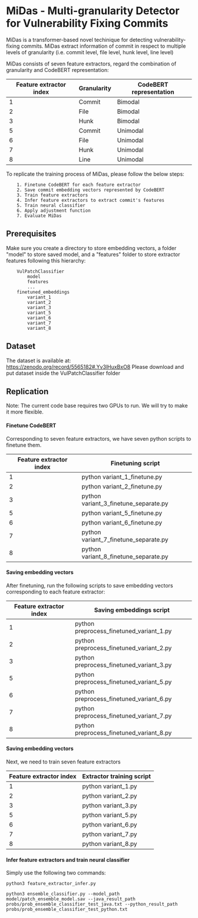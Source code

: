 # MiDas - Multi-granularity Detector for Vulnerability Fixing Commits

MiDas is a transformer-based novel techinique for detecting vulnerability-fixing commits. MiDas extract information of commit in respect to multiple levels of granularity (i.e. commit level, file level, hunk level, line level)

MiDas consists of seven feature extractors, regard the combination of granularity and CodeBERT representation:


| Feature extractor index | Granularity | CodeBERT representation |
|------------------|-------------|-------------------------|
| 1                | Commit      | Bimodal                 |
| 2                | File        | Bimodal                 |
| 3                | Hunk        | Bimodal                 |
| 5                | Commit      | Unimodal                |
| 6                | File        | Unimodal                |
| 7                | Hunk        | Unimodal                |
| 8                | Line        | Unimodal                |


To replicate the training process of MiDas, please follow the below steps:

        1. Finetune CodeBERT for each feature extractor
        2. Save commit embedding vectors represented by CodeBERT
        3. Train feature extractors
        4. Infer feature extractors to extract commit's features
        5. Train neural classifier
        6. Apply adjustment function 
        7. Evaluate MiDas 

## Prerequisites
Make sure you create a directory to store embedding vectors, a folder "model" to store saved model, and a "features" folder to store extractor features following this hierarchy:
```
    VulPatchClassifier
        model
        features
        ...
    finetuned_embeddings
        variant_1
        variant_2
        variant_3
        variant_5
        variant_6
        variant_7
        variant_8
```

## Dataset
The dataset is available at: https://zenodo.org/record/5565182#.Yv3lHuxBxO8
Please download and put dataset inside the VulPatchClassifier folder


## Replication

Note: The current code base requires two GPUs to run. We will try to make it more flexible. 

#### Finetune CodeBERT
Corresponding to seven feature extractors, we have seven python scripts to finetune them.

| Feature extractor index | Finetuning script                     |
|------------------|---------------------------------------|
| 1                | python variant_1_finetune.py          |
| 2                | python variant_2_finetune.py          |
| 3                | python variant_3_finetune_separate.py |
| 5                | python variant_5_finetune.py          |
| 6                | python variant_6_finetune.py          |
| 7                | python variant_7_finetune_separate.py |
| 8                | python variant_8_finetune_separate.py |

#### Saving embedding vectors
After finetuning, run the following scripts to save embedding vectors corresponding to each feature extractor:

| Feature extractor index | Saving embeddings script                 |
|------------------|------------------------------------------|
| 1                | python preprocess_finetuned_variant_1.py |
| 2                | python preprocess_finetuned_variant_2.py |                    
| 3                | python preprocess_finetuned_variant_3.py |        
| 5                | python preprocess_finetuned_variant_5.py |           
| 6                | python preprocess_finetuned_variant_6.py |           
| 7                | python preprocess_finetuned_variant_7.py |  
| 8                | python preprocess_finetuned_variant_8.py |  

#### Saving embedding vectors 
Next, we need to train seven feature extractors

| Feature extractor index | Extractor training script                 |
|------------------|------------------------------------------|
| 1                | python variant_1.py |
| 2                | python variant_2.py |                    
| 3                | python variant_3.py |        
| 5                | python variant_5.py |           
| 6                | python variant_6.py |           
| 7                | python variant_7.py |  
| 8                | python variant_8.py |  


#### Infer feature extractors and train neural classifier

Simply use the following two commands:

```python3 feature_extractor_infer.py```

```python3 ensemble_classifier.py --model_path model/patch_ensemble_model.sav --java_result_path probs/prob_ensemble_classifier_test_java.txt --python_result_path probs/prob_ensemble_classifier_test_python.txt```
